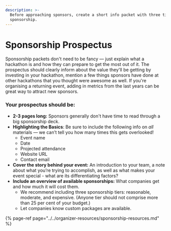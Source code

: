 ```yaml
---
description: >-
  Before approaching sponsors, create a short info packet with three tiers of
  sponsorship.
---
```


# Sponsorship Prospectus

Sponsorship packets don't need to be fancy — just explain what a hackathon is and how they can prepare to get the most out of it. The prospectus should clearly inform about the value they'll be getting by investing in your hackathon, mention a few things sponsors have done at other hackathons that you thought were awesome as well. If you're organising a returning event, adding in metrics from the last years can be great way to attract new sponsors.

### Your prospectus should be:

* **2-3 pages long:** Sponsors generally don't have time to read through a big sponsorship deck.
* **Highlighting the Basics**: Be sure to include the following info on _all_ materials — we can’t tell you how many times this gets overlooked!
  * Event name
  * Date
  * Projected attendance
  * Website URL
  * Contact email
* **Cover the story behind your event:** An introduction to your team, a note about what you’re trying to accomplish, as well as what makes your event special - what are its differentiating factors?
* **Include an overview of available sponsorships:** What companies get and how much it will cost them.
  * We recommend including three sponsorship tiers: reasonable, moderate, and expensive. \(Anyone tier should not comprise more than 25 per cent of your budget.\)
  * Let companies know custom packages are available.

{% page-ref page="../../organizer-resources/sponsorship-resources.md" %}

